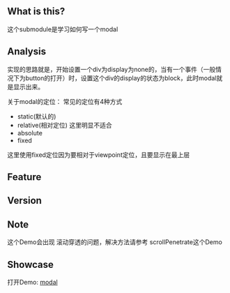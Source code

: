 ## What is this?
这个submodule是学习如何写一个modal

## Analysis
实现的思路就是，开始设置一个div为display为none的，当有一个事件（一般情况下为button的打开）时，设置这个div的display的状态为block，此时modal就是显示出来。

关于modal的定位：
常见的定位有4种方式

- static(默认的)
- relative(相对定位)  这里明显不适合
- absolute
- fixed

这里使用fixed定位因为要相对于viewpoint定位，且要显示在最上层

## Feature

## Version

## Note

这个Demo会出现 滚动穿透的问题，解决方法请参考  scrollPenetrate这个Demo

## Showcase

打开Demo: [modal](https://sialvsic.github.io/css-demo/modal/index.html)